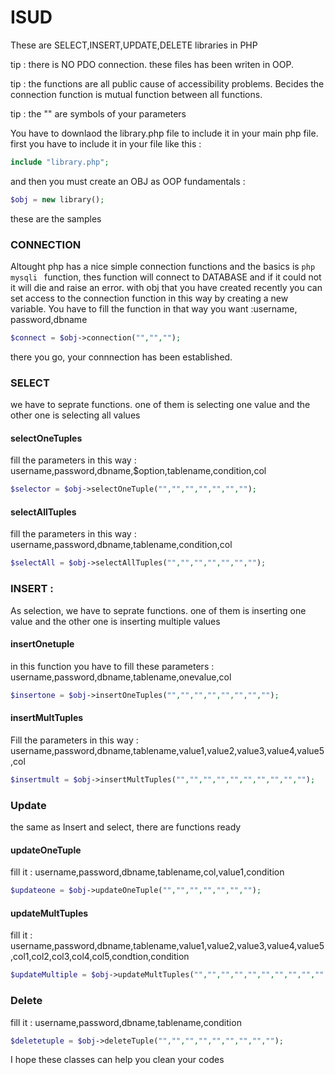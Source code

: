 # ISUD
These are SELECT,INSERT,UPDATE,DELETE libraries in PHP


tip : there is NO PDO connection. these files has been writen in OOP.


tip : the functions are all public cause of accessibility problems. Becides the connection function is mutual function between all functions.



tip : the "" are symbols of your parameters

You have to downlaod the library.php file to include it in your main php file.
first you have to include it in your file like this :
```php
include "library.php";
```
and then you must create an OBJ as OOP fundamentals :
```php
$obj = new library();
```

these are the samples

### CONNECTION
Altought php has a nice simple connection functions and the basics is ```php mysqli ``` function, thes function will connect to DATABASE and if it could not it will die and raise an error. with obj that you have created recently you can set access to the connection function in this way by creating a new variable.
You have to fill the function in that way you want :username, password,dbname


```php
$connect = $obj->connection("","","");

```
there you go, your connnection has been established.

### SELECT
we have to seprate functions. one of them is selecting one value and the other one is selecting all values

#### selectOneTuples

fill the parameters in this way : username,password,dbname,$option,tablename,condition,col
```php
$selector = $obj->selectOneTuple("","","","","","","");
```
#### selectAllTuples
fill the parameters in this way : username,password,dbname,tablename,condition,col

```php
$selectAll = $obj->selectAllTuples("","","","","","","");
```

### INSERT :

As selection, we have to seprate functions. one of them is inserting one value and the other one is inserting multiple values

#### insertOnetuple
in this function you have to fill these parameters : username,password,dbname,tablename,onevalue,col
```php
$insertone = $obj->insertOneTuples("","","","","","","","");
```
#### insertMultTuples
Fill the parameters in this way : username,password,dbname,tablename,value1,value2,value3,value4,value5,col

```php
$insertmult = $obj->insertMultTuples("","","","","","","","","","");
```

### Update

the same as Insert and select, there are functions ready 

#### updateOneTuple

fill it : username,password,dbname,tablename,col,value1,condition
```php
$updateone = $obj->updateOneTuple("","","","","","","");

```
#### updateMultTuples

fill it : username,password,dbname,tablename,value1,value2,value3,value4,value5,col1,col2,col3,col4,col5,condtion,condition
```php
$updateMultiple = $obj->updateMultTuples("","","","","","","","","","","","","","","","");
```

### Delete

fill it : username,password,dbname,tablename,condition
```php
$deletetuple = $obj->deleteTuple("","","","","","","","","");
```


I hope these classes can help you clean your codes












